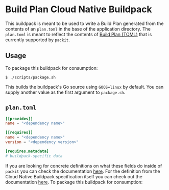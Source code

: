 # Build Plan Cloud Native Buildpack
This buildpack is meant to be used to write a Build Plan generated from the contents of an `plan.toml` in the base of the application directory. The `plan.toml` is meant to reflect the contents of [Build Plan (TOML)](https://github.com/buildpacks/spec/blob/master/buildpack.md#build-plan-toml) that is currently supported by `packit`.

## Usage

To package this buildpack for consumption:

```
$ ./scripts/package.sh
```

This builds the buildpack's Go source using `GOOS=linux` by default. You can
supply another value as the first argument to `package.sh`.

## `plan.toml`

```toml
[[provides]]
name = "<dependency name>"

[[requires]]
name = "<dependency name>"
version = "<dependency version>"

[requires.metadata]
# buildpack-specific data
```

If you are looking for concrete definitions on what these fields do inside of `packit` you can check the documentation [here](https://godoc.org/github.com/paketo-buildpacks/packit#BuildPlan). For the definition from the Cloud Native Buildpack specification itself you can check out the documentation [here](https://godoc.org/github.com/paketo-buildpacks/packit#BuildPlan).
To package this buildpack for consumption:
